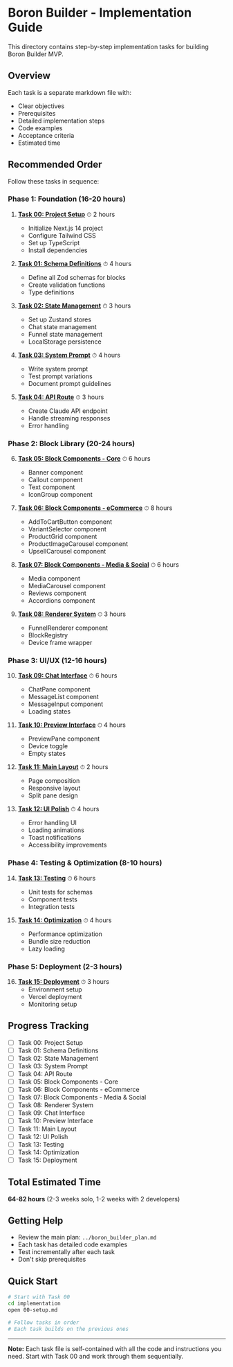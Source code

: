 # Boron Builder - Implementation Guide

This directory contains step-by-step implementation tasks for building Boron Builder MVP.

## Overview

Each task is a separate markdown file with:
- Clear objectives
- Prerequisites
- Detailed implementation steps
- Code examples
- Acceptance criteria
- Estimated time

## Recommended Order

Follow these tasks in sequence:

### Phase 1: Foundation (16-20 hours)

1. **[Task 00: Project Setup](./00-setup.md)** ⏱ 2 hours
   - Initialize Next.js 14 project
   - Configure Tailwind CSS
   - Set up TypeScript
   - Install dependencies

2. **[Task 01: Schema Definitions](./01-schemas.md)** ⏱ 4 hours
   - Define all Zod schemas for blocks
   - Create validation functions
   - Type definitions

3. **[Task 02: State Management](./02-stores.md)** ⏱ 3 hours
   - Set up Zustand stores
   - Chat state management
   - Funnel state management
   - LocalStorage persistence

4. **[Task 03: System Prompt](./03-prompt.md)** ⏱ 4 hours
   - Write system prompt
   - Test prompt variations
   - Document prompt guidelines

5. **[Task 04: API Route](./04-api.md)** ⏱ 3 hours
   - Create Claude API endpoint
   - Handle streaming responses
   - Error handling

### Phase 2: Block Library (20-24 hours)

6. **[Task 05: Block Components - Core](./05-blocks-core.md)** ⏱ 6 hours
   - Banner component
   - Callout component
   - Text component
   - IconGroup component

7. **[Task 06: Block Components - eCommerce](./06-blocks-ecommerce.md)** ⏱ 8 hours
   - AddToCartButton component
   - VariantSelector component
   - ProductGrid component
   - ProductImageCarousel component
   - UpsellCarousel component

8. **[Task 07: Block Components - Media & Social](./07-blocks-media.md)** ⏱ 6 hours
   - Media component
   - MediaCarousel component
   - Reviews component
   - Accordions component

9. **[Task 08: Renderer System](./08-renderer.md)** ⏱ 3 hours
   - FunnelRenderer component
   - BlockRegistry
   - Device frame wrapper

### Phase 3: UI/UX (12-16 hours)

10. **[Task 09: Chat Interface](./09-chat-interface.md)** ⏱ 6 hours
    - ChatPane component
    - MessageList component
    - MessageInput component
    - Loading states

11. **[Task 10: Preview Interface](./10-preview-interface.md)** ⏱ 4 hours
    - PreviewPane component
    - Device toggle
    - Empty states

12. **[Task 11: Main Layout](./11-main-layout.md)** ⏱ 2 hours
    - Page composition
    - Responsive layout
    - Split pane design

13. **[Task 12: UI Polish](./12-ui-polish.md)** ⏱ 4 hours
    - Error handling UI
    - Loading animations
    - Toast notifications
    - Accessibility improvements

### Phase 4: Testing & Optimization (8-10 hours)

14. **[Task 13: Testing](./13-testing.md)** ⏱ 6 hours
    - Unit tests for schemas
    - Component tests
    - Integration tests

15. **[Task 14: Optimization](./14-optimization.md)** ⏱ 4 hours
    - Performance optimization
    - Bundle size reduction
    - Lazy loading

### Phase 5: Deployment (2-3 hours)

16. **[Task 15: Deployment](./15-deployment.md)** ⏱ 3 hours
    - Environment setup
    - Vercel deployment
    - Monitoring setup

## Progress Tracking

- [ ] Task 00: Project Setup
- [ ] Task 01: Schema Definitions
- [ ] Task 02: State Management
- [ ] Task 03: System Prompt
- [ ] Task 04: API Route
- [ ] Task 05: Block Components - Core
- [ ] Task 06: Block Components - eCommerce
- [ ] Task 07: Block Components - Media & Social
- [ ] Task 08: Renderer System
- [ ] Task 09: Chat Interface
- [ ] Task 10: Preview Interface
- [ ] Task 11: Main Layout
- [ ] Task 12: UI Polish
- [ ] Task 13: Testing
- [ ] Task 14: Optimization
- [ ] Task 15: Deployment

## Total Estimated Time

**64-82 hours** (2-3 weeks solo, 1-2 weeks with 2 developers)

## Getting Help

- Review the main plan: `../boron_builder_plan.md`
- Each task has detailed code examples
- Test incrementally after each task
- Don't skip prerequisites

## Quick Start

```bash
# Start with Task 00
cd implementation
open 00-setup.md

# Follow tasks in order
# Each task builds on the previous ones
```

---

**Note:** Each task file is self-contained with all the code and instructions you need. Start with Task 00 and work through them sequentially.
